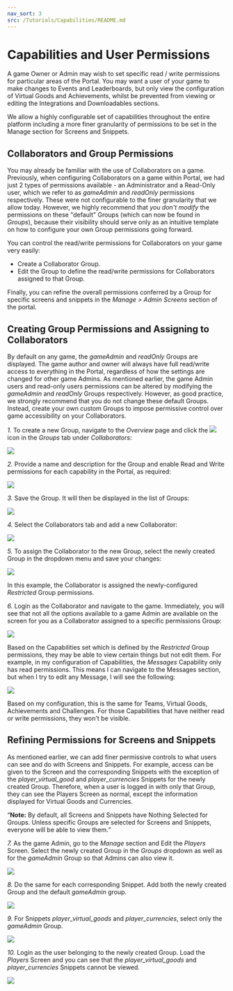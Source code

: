 ```yaml
---
nav_sort: 3
src: /Tutorials/Capabilities/README.md
---
```


# Capabilities and User Permissions

A game Owner or Admin may wish to set specific read / write permissions for particular areas of the Portal. You may want a user of your game to make changes to Events and Leaderboards, but only view the configuration of Virtual Goods and Achievements, whilst be prevented from viewing or editing the Integrations and Downloadables sections.

We allow a highly configurable set of capabilities throughout the entire platform including a more finer granularity of permissions to be set in the Manage section for Screens and Snippets.

## Collaborators and Group Permissions

You may already be familiar with the use of Collaborators on a game. Previously, when configuring Collaborators on a game within Portal, we had just 2 types of permissions available - an Administrator and a Read-Only user, which we refer to as *gameAdmin* and *readOnly* permissions respectively. These were not configurable to the finer granularity that we allow today. However, we highly recommend that *you don't modify* the permissions on these "default" Groups (which can now be found in *Groups*), because their visibility should serve only as an intuitive template on how to configure your own Group permissions going forward.

You can control the read/write permissions for Collaborators on your game very easily:
* Create a Collaborator Group.
* Edit the Group to define the read/write permissions for Collaborators assigned to that Group.

Finally, you can refine the overall permissions conferred by a Group for specific screens and snippets in the *Manage > Admin Screens* section of the portal.

## Creating Group Permissions and Assigning to Collaborators

By default on any game, the *gameAdmin* and *readOnly* Groups are displayed. The game author and owner will always have full read/write access to everything in the Portal, regardless of how the settings are changed for other game Admins. As mentioned earlier, the game Admin users and read-only users permissions can be altered by modifying the *gameAdmin* and *readOnly* Groups respectively. However, as good practice, we strongly recommend that you do not change these default Groups. Instead, create your own custom Groups to impose permissive control over game accessibility on your Collaborators.

*1.* To create a new Group, navigate to the *Overview* page and click the ![](/img/fa/plus.png) icon in the *Groups* tab under *Collaborators*:

![](img/1.png)

*2.* Provide a name and description for the Group and enable Read and Write permissions for each capability in the Portal, as required:

![](img/2.png)

*3.* Save the Group. It will then be displayed in the list of Groups:

![](img/3.png)

*4.* Select the Collaborators tab and add a new Collaborator:

![](img/4.png)

*5.* To assign the Collaborator to the new Group, select the newly created Group in the dropdown menu and save your changes:

![](img/5.png)

In this example, the Collaborator is assigned the newly-configured *Restricted* Group permissions.

*6.* Login as the Collaborator and navigate to the game. Immediately, you will see that not all the options available to a game Admin are available on the screen for you as a Collaborator assigned to a specific permissions Group:

![](img/6.png)

Based on the Capabilities set which is defined by the *Restricted* Group permissions, they may be able to view certain things but not edit them. For example, in my configuration of Capabilities, the *Messages* Capability only has read permissions. This means I can navigate to the Messages section, but when I try to edit any Message, I will see the following:

![](img/7.png)

Based on my configuration, this is the same for Teams, Virtual Goods, Achievements and Challenges. For those Capabilities that have neither read or write permissions, they won't be visible.

## Refining Permissions for Screens and Snippets

As mentioned earlier, we can add finer permissive controls to what users can see and do with Screens and Snippets. For example, access can be given to the Screen and the corresponding Snippets with the exception of the *player_virtual_good* and *player_currencies* Snippets for the newly created Group. Therefore, when a user is logged in with only that Group, they can see the Players Screen as normal, except the information displayed for Virtual Goods and Currencies.

<q>**Note:** By default, all Screens and Snippets have Nothing Selected for Groups. Unless specific Groups are selected for Screens and Snippets, everyone will be able to view them.</q>

*7.* As the game Admin, go to the *Manage* section and Edit the *Players* Screen. Select the newly created Group in the *Groups* dropdown as well as for the *gameAdmin* Group so that Admins can also view it.

![](img/8.png)

*8.* Do the same for each corresponding Snippet. Add both the newly created Group and the default *gameAdmin* group.

![](img/9.png)

*9.* For Snippets *player_virtual_goods* and *player_currencies*, select only the *gameAdmin* Group.

![](img/10.png)

*10.* Login as the user belonging to the newly created Group. Load the *Players* Screen and you can see that the *player_virtual_goods* and *player_currencies* Snippets cannot be viewed.

![](img/11.png)
